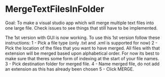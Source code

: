 # MergeTextFilesInFolder

Goal: To make a visual studio app which will merge multiple text files into one large file.
Check issues to see things that still have to be implemented.

The 1st version with GUI is now working. To use this 1st version follow these instructions:
1 - Pick a file type (only .txt and .xml is supported for now)
2 - Pick the location of the files that you want to have merged. All files with that extension will be merged based upon alphabetical order. For now its best to make sure that theres some form of indexing at the start of your file names.
3 - Pick destination folder for merged file.
4 - Name merged file, do not add an extension as this has already been chosen
5 - Click MERGE.


